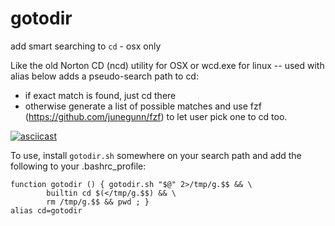 # gotodir
add smart searching to `cd` - osx only

Like the old Norton CD (ncd) utility for OSX or wcd.exe for linux --
used with alias below adds a pseudo-search path to cd:
- if exact match is found, just cd there
- otherwise generate a list of possible matches and use fzf
  (https://github.com/junegunn/fzf) to let user pick one to
   cd too.

[![asciicast](https://asciinema.org/a/m88y4PnYSim4tc97gm8ITKZtb.png)](https://asciinema.org/a/m88y4PnYSim4tc97gm8ITKZtb)

To use, install `gotodir.sh` somewhere on your search path and add the
following to your .bashrc_profile:

    function gotodir () { gotodir.sh "$@" 2>/tmp/g.$$ && \
			builtin cd $(</tmp/g.$$) && \
			rm /tmp/g.$$ && pwd ; }
    alias cd=gotodir




